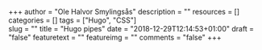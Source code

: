 +++
author = "Ole Halvor Smylingsås"
description = ""
resources = []
categories = []
tags = ["Hugo", "CSS"]  
slug = ""
title = "Hugo pipes"
date = "2018-12-29T12:14:53+01:00"
draft = "false"
featuretext = ""
featureimg = ""
comments = "false"
+++